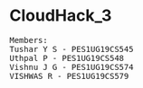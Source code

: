 # CloudHack_3
<pre>
Members:
Tushar Y S - PES1UG19CS545
Uthpal P - PES1UG19CS548
Vishnu J G - PES1UG19CS574
VISHWAS R - PES1UG19CS579

